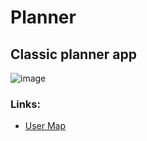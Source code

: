 # Planner
## Classic planner app
![image](https://github.com/Maksymkek/planner/assets/94917707/c7023d1b-ab9a-4657-83d3-8893486b41a5)

### Links:
*  [User Map](https://miro.com/app/board/uXjVMl2s8aU=/?share_link_id=780188013032)
